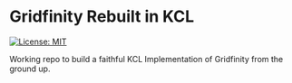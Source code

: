# Gridfinity Rebuilt in KCL

[![License: MIT](https://img.shields.io/badge/License-MIT-yellow.svg)](https://opensource.org/licenses/MIT)

Working repo to build a faithful KCL Implementation of Gridfinity from the ground up. 
